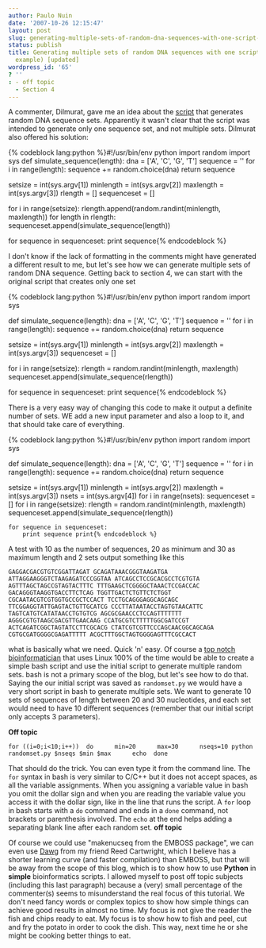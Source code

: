 ```yaml
---
author: Paulo Nuin
date: '2007-10-26 12:15:47'
layout: post
slug: generating-multiple-sets-of-random-dna-sequences-with-one-script-and-a-bash-one
status: publish
title: Generating multiple sets of random DNA sequences with one script (and a bash
  example) [updated]
wordpress_id: '65'
? ''
: - off topic
  - Section 4
---
```


A commenter, Dilmurat, gave me an idea about the [script](http://python.genedrift.org/2007/04/04/a-script-to-simulate-dna-sequence-sets/)
that generates random DNA sequence sets. Apparently it wasn't clear that
the script was intended to generate only one sequence set, and not
multiple sets. Dilmurat also offered his solution: 

{% codeblock lang:python %}#!/usr/bin/env python 
import random 
import sys 
def simulate_sequence(length): 
	dna = ['A', 'C', 'G', 'T'] 
	sequence = '' 
	for i in range(length): 
		sequence += random.choice(dna) 
return sequence

setsize = int(sys.argv[1]) 
minlength = int(sys.argv[2]) 
maxlength = int(sys.argv[3]) 
rlength = [] 
sequenceset = [] 

for i in range(setsize):
	rlength.append(random.randint(minlength, maxlength)) 
for length in rlength: 
	sequenceset.append(simulate_sequence(length)) 
		
for sequence in sequenceset: 
	print sequence{% endcodeblock %} 

I don't know if the lack of
formatting in the comments might have generated a different result to
me, but let's see how we can generate multiple sets of random DNA
sequence. Getting back to section 4, we can start with the original
script that creates only one set 

{% codeblock lang:python %}#!/usr/bin/env python 
import random 
import sys 

def simulate_sequence(length): 
	dna = ['A', 'C', 'G', 'T'] 
	sequence = '' 
	for i in range(length): 
		sequence += random.choice(dna) 
	return sequence

setsize = int(sys.argv[1]) 
minlength = int(sys.argv[2]) 
maxlength = int(sys.argv[3]) 
sequenceset = [] 

for i in range(setsize): 
	rlength = random.randint(minlength, maxlength)
	sequenceset.append(simulate_sequence(rlength)) 
	
for sequence in sequenceset: 
	print sequence{% endcodeblock %} 

There is a very easy way of
changing this code to make it output a definite number of sets. WE add a
new input parameter and also a loop to it, and that should take care of
everything. 

{% codeblock lang:python %}#!/usr/bin/env python 
import random 
import sys 

def simulate_sequence(length): 
	dna = ['A', 'C', 'G', 'T'] 
	sequence = '' 
	for i in range(length): 
		sequence += random.choice(dna) 
	return sequence 
	
setsize = int(sys.argv[1]) 
minlength = int(sys.argv[2]) 
maxlength = int(sys.argv[3]) 
nsets = int(sys.argv[4])
for i in range(nsets): 
	sequenceset = [] 
	for i in range(setsize): 
	rlength = random.randint(minlength, maxlength)
	sequenceset.append(simulate_sequence(rlength)) 
	
	for sequence in sequenceset: 
		print sequence print{% endcodeblock %} 

A test with 10 as the
number of sequences, 20 as minimum and 30 as maximum length and 2 sets
output something like this 


`GAGGACGACGTGTCGGATTAGAT GCAGATAAACGGGTAAGATGA
ATTAGGAAGGGTCTAAGAGATCCCGGTAA ATCAGCCTCCGCACGCCTCGTGTA
AGTTTAGCTAGCCGTAGTACTTTC TTTGAAGCTCGGGGCTAAACTCCGACCAC
GACAGGGTAAGGTGACCTTCTCAG TGGTTGACTCTGTTCTCTGGT
CGCAATACGTCGTGGTGCCGCTCCACT TCCTGCAGGGAGGCAGCAGC
TTCGGAGGTATTGAGTACTGTTGCATCG CCCTTATAATACCTAGTGTAACATTC
TAGTCATGTCATATAACCTGTGTCG AGCGCGAACCCTCCAGTTTTTTT
AGGGCGTGTAAGCGACGTTGAACAAG CCATGCGTCTTTTTGGCGATCCGT
ACTCAGATCGGCTAGTATCCTTCGCACG CTATCGTCGTTCCCAGCAACGGCAGCAGA
CGTGCGATGGGGCGAGATTTTT ACGCTTTGGCTAGTGGGGAGTTTCGCCACT`


what is basically
what we need. Quick 'n' easy. Of course a [top notch bioinformatician](eridanus.net/blog/) that uses Linux 100% of the time
would be able to create a simple bash script and use the initial script
to generate multiple random sets. bash is not a primary scope of the
blog, but let's see how to do that. Saying the our initial script was
saved as `randomset.py` we would have a very short script in bash to
generate multiple sets. We want to generate 10 sets of sequences of
length between 20 and 30 nucleotides, and each set would need to have 10
different sequences (remember that our initial script only accepts 3
parameters). 

**Off topic**

`for ((i=0;i<10;i++)) 
  do     
  min=20     
  max=30     
  nseqs=10
  python randomset.py $nseqs $min $max     
echo  done`


That should do the trick. You can even type it from the command line.
The `for` syntax in bash is very similar to C/C++ but it does not accept
spaces, as all the variable assignments. When you assigning a variable
value in bash you omit the dollar sign and when you are reading the
variable value you access it with the dollar sign, like in the line that
runs the script. A `for` loop in bash starts with a `do` command and
ends in a `done` command, not brackets or parenthesis involved. The
`echo` at the end helps adding a separating blank line after each random
set. **off topic** 

Of course we could use "makenucseq from the EMBOSS
package", we can even use [Dawg](http://http://scit.us/projects/dawg)
from my friend Reed Cartwright, which I believe has a shorter learning
curve (and faster compilation) than EMBOSS, but that will be away from
the scope of this blog, which is to show how to use **Python** in
**simple** bioinformatics scripts. I allowed myself to post off topic
subjects (including this last paragraph) because a (very) small
percentage of the commenter(s) seems to misunderstand the real focus of
this tutorial. We don't need fancy words or complex topics to show how
simple things can achieve good results in almost no time. My focus is
not give the reader the fish and chips ready to eat. My focus is to show
how to fish and peel, cut and fry the potato in order to cook the dish.
This way, next time he or she might be cooking better things to eat.
